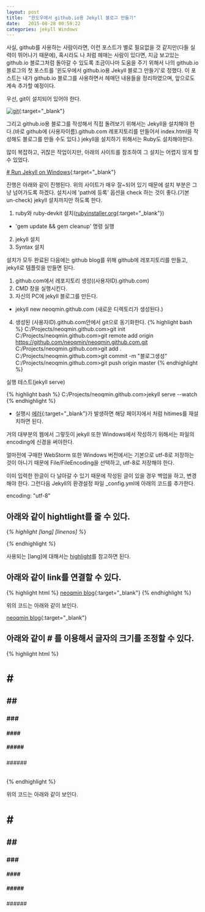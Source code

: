 ```yaml
---
layout: post
title:  "윈도우에서 github.io용 Jekyll 블로그 만들기"
date:   2015-08-28 00:59:22
categories: jekyll Windows
---
```

사실, github를 사용하는 사람이라면, 이런 포스트가 별로 필요없을 것 같지만(다들 실력이 뛰어나기 때문에),
혹시라도 나 처럼 헤매는 사람이 있다면, 지금 보고있는 github.io 블로그처럼 돌아갈 수 있도록 조금이나마
도움을 주기 위해서 나의 github.io 블로그의 첫 포스트를 '윈도우에서 github.io용 Jekyll 블로그 만들기'로
정했다.
이 포스트는 내가 github.io 블로그를 사용하면서 헤매던 내용들을 정리하였으며, 앞으로도 계속 추가할 예정이다.

우선, git이 설치되어 있어야 한다. 

[![git](http://www.git-scm.com/images/logo@2x.png)](http://www.git-scm.com/download/win){:target="_blank"}

그리고 github.io용 블로그를 작성해서 직접 돌려보기 위해서는 Jekyll을 설치해야 한다.(바로 github에 (사용자이름).github.com 레포지토리를 만들어서 index.html을 작성해도 블로그를 만들 수도 있다.)
jekyll을 설치하기 위해서는 Ruby도 설치해야한다.

많이 복잡하고, 귀찮은 작업이지만, 아래의 사이트를 참조하여 그 설치는 어렵지 않게 할 수 있었다.

[# Run Jekyll on Windows](http://jekyll-windows.juthilo.com){:target="_blank"}

진행은 아래와 같이 진행된다. 위의 사이트가 매우 잘~되어 있기 때문에 설치 부분은 그냥 넘어가도록 하겠다.
설치시에 'path에 등록' 옵션을 check 하는 것이 좋다.(기본 un-check) jekyll 설치까지만 하도록 한다.

1. ruby와 ruby-devkit 설치([rubyinstaller.org](http://rubyinstaller.org/downloads/){:target="_blank"})
  - 'gem update && gem cleanup' 명령 실행
2. jekyll 설치
3. Syntax 설치

설치가 모두 완료된 다음에는 github blog를 위해 github에 레포지토리를 만들고, jekyll로 템플릿을 만들면 된다.

1. github.com에서 레포지토리 생성((사용자ID).github.com)
2. CMD 창을 실행시킨다.
3. 자신의 PC에 jekyll 블로그를 만든다.
  - jekyll new neoqmin.github.com
    (새로운 디렉토리가 생성된다.)
4. 생성된 (사용자ID).github.com안에서 git으로 동기화한다.
{% highlight bash %}
C:/Projects/neoqmin.github.com>git init
C:/Projects/neoqmin.github.com>git remote add origin https://github.com/neoqmin/neoqmin.github.com.git
C:/Projects/neoqmin.github.com>git add .
C:/Projects/neoqmin.github.com>git commit -m "블로그생성"
C:/Projects/neoqmin.github.com>git push origin master
{% endhighlight %}

실행 테스트(jekyll serve)

{% highlight bash %}
C:/Projects/neoqmin.github.com>jekyll serve --watch
{% endhighlight %}

  - 실행시 [에러](http://stackoverflow.com/questions/28985481/hitimes-require-error-when-running-jekyll-serve-on-windows-8-1){:target="_blank"}가 발생하면
    해당 페이지에서 처럼 hitimes를 재설치하면 된다.

 거의 대부분의 웹에서 그렇듯이 jekyll 또한 Windows에서 작성하기 위해서는
파일의 encoding에 신경을 써야한다.

 얼마전에 구매한 WebStorm 또한 Windows 버전에서는 기본으로 utf-8로 저장하는
 것이 아니기 때문에 File/FileEncoding을 선택하고, utf-8로 저장해야 한다.

 이미 입력한 한글이 다 날아갈 수 있기 때문에 작성된 글이 있을 경우 백업을 하고,
 변경해야 한다. 그런다음 Jekyll의 환경설정 파일 _config.yml에 아래의 코드를 추가한다.

 encoding: "utf-8"

## 아래와 같이 hightlight를 줄 수 있다.

{_% highlight [lang] [linenos] %_}

{_%_ endhighlight _%_}

사용되는 [lang]에 대해서는 [highlight](https://github.com/jneen/rouge/wiki/List-of-supported-languages-and-lexers)를 참고하면 된다.

## 아래와 같이 link를 연결할 수 있다.

{% highlight html %}
[neoqmin blog](http://neoqmin.github.io){:target="_blank"}
{% endhighlight %}

위의 코드는 아래와 같이 보인다.

[neoqmin blog](http://neoqmin.github.io){:target="_blank"}
 
## 아래와 같이 # 를 이용해서 글자의 크기를 조정할 수 있다.

{% highlight html %}
# _#_
## _##_
### _###_
#### _####_
##### _#####_
###### _######_
{% endhighlight %}

위의 코드는 아래와 같이 보인다.

# _#_

## _##_

### _###_

#### _####_

##### _#####_

###### _######_


